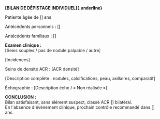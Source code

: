 **[BILAN DE DÉPISTAGE INDIVIDUEL]{.underline}**

Patiente âgée de [\] ans

Antécédents personnels : [\]

Antécédents familiaux : [\]

**Examen clinique :**\
[Seins souples / pas de nodule palpable / autre\]

[Incidences\]

Seins de densité ACR : [ACR densité\]

[Description complète : nodules, calcifications, peau, axillaires, comparatif\]

Échographie : [Description écho / « Non réalisée »\]

**CONCLUSION :**\
Bilan satisfaisant, sans élément suspect, classé ACR [\] bilatéral.\
En l'absence d'évènement clinique, prochain contrôle recommandé dans [\] ans.
